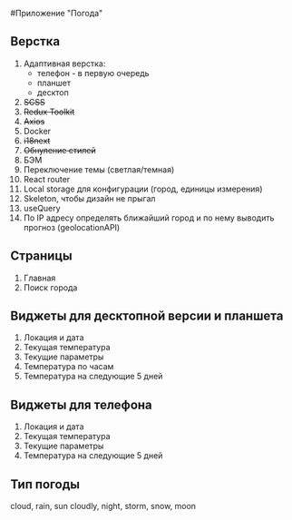 #Приложение "Погода"

## Верстка
1. Адаптивная верстка:
	- телефон - в первую очередь
	- планшет
	- десктоп
2. ~~SCSS~~
3. ~~Redux Toolkit~~
4. ~~Axios~~
5. Docker
6. ~~i18next~~
7. ~~Обнуление стилей~~
8. БЭМ
9. Переключение темы (светлая/темная)
10. React router
11. Local storage для конфигурации (город, единицы измерения)
12. Skeleton, чтобы дизайн не прыгал
13. useQuery
14. По IP адресу определять ближайший город и по нему выводить прогноз (geolocationAPI)


## Страницы
1. Главная 
2. Поиск города

## Виджеты для десктопной версии и планшета
1. Локация и дата
2. Текущая температура
3. Текущие параметры
4. Температура по часам
5. Температура на следующие 5 дней

## Виджеты для телефона
1. Локация и дата
2. Текущая температура
3. Текущие параметры
4. Температура на следующие 5 дней

## Тип погоды
cloud, rain, sun cloudly, night, storm, snow, moon